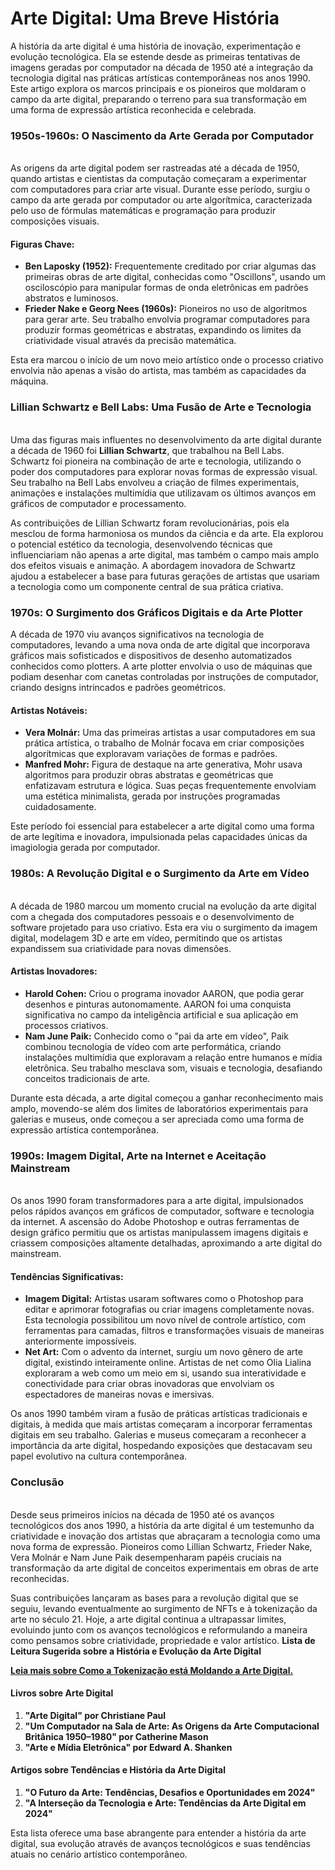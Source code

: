 # Arte Digital: Uma Breve História

A história da arte digital é uma história de inovação, experimentação e evolução tecnológica. Ela se estende desde as primeiras tentativas de imagens geradas por computador na década de 1950 até a integração da tecnologia digital nas práticas artísticas contemporâneas nos anos 1990. Este artigo explora os marcos principais e os pioneiros que moldaram o campo da arte digital, preparando o terreno para sua transformação em uma forma de expressão artística reconhecida e celebrada.

### 1950s-1960s: O Nascimento da Arte Gerada por Computador <a href="#ember57" id="ember57"></a>

\
As origens da arte digital podem ser rastreadas até a década de 1950, quando artistas e cientistas da computação começaram a experimentar com computadores para criar arte visual. Durante esse período, surgiu o campo da arte gerada por computador ou arte algorítmica, caracterizada pelo uso de fórmulas matemáticas e programação para produzir composições visuais.

#### **Figuras Chave:**

* **Ben Laposky (1952):** Frequentemente creditado por criar algumas das primeiras obras de arte digital, conhecidas como "Oscillons", usando um osciloscópio para manipular formas de onda eletrônicas em padrões abstratos e luminosos.
* **Frieder Nake e Georg Nees (1960s):** Pioneiros no uso de algoritmos para gerar arte. Seu trabalho envolvia programar computadores para produzir formas geométricas e abstratas, expandindo os limites da criatividade visual através da precisão matemática.

Esta era marcou o início de um novo meio artístico onde o processo criativo envolvia não apenas a visão do artista, mas também as capacidades da máquina.

### Lillian Schwartz e Bell Labs: Uma Fusão de Arte e Tecnologia <a href="#ember62" id="ember62"></a>

\
Uma das figuras mais influentes no desenvolvimento da arte digital durante a década de 1960 foi **Lillian Schwartz**, que trabalhou na Bell Labs. Schwartz foi pioneira na combinação de arte e tecnologia, utilizando o poder dos computadores para explorar novas formas de expressão visual. Seu trabalho na Bell Labs envolveu a criação de filmes experimentais, animações e instalações multimídia que utilizavam os últimos avanços em gráficos de computador e processamento.

As contribuições de Lillian Schwartz foram revolucionárias, pois ela mesclou de forma harmoniosa os mundos da ciência e da arte. Ela explorou o potencial estético da tecnologia, desenvolvendo técnicas que influenciariam não apenas a arte digital, mas também o campo mais amplo dos efeitos visuais e animação. A abordagem inovadora de Schwartz ajudou a estabelecer a base para futuras gerações de artistas que usariam a tecnologia como um componente central de sua prática criativa.

### 1970s: O Surgimento dos Gráficos Digitais e da Arte Plotter <a href="#ember65" id="ember65"></a>

A década de 1970 viu avanços significativos na tecnologia de computadores, levando a uma nova onda de arte digital que incorporava gráficos mais sofisticados e dispositivos de desenho automatizados conhecidos como plotters. A arte plotter envolvia o uso de máquinas que podiam desenhar com canetas controladas por instruções de computador, criando designs intrincados e padrões geométricos.

#### **Artistas Notáveis:**

* **Vera Molnár:** Uma das primeiras artistas a usar computadores em sua prática artística, o trabalho de Molnár focava em criar composições algorítmicas que exploravam variações de formas e padrões.
* **Manfred Mohr:** Figura de destaque na arte generativa, Mohr usava algoritmos para produzir obras abstratas e geométricas que enfatizavam estrutura e lógica. Suas peças frequentemente envolviam uma estética minimalista, gerada por instruções programadas cuidadosamente.

Este período foi essencial para estabelecer a arte digital como uma forma de arte legítima e inovadora, impulsionada pelas capacidades únicas da imagiologia gerada por computador.

### 1980s: A Revolução Digital e o Surgimento da Arte em Vídeo <a href="#ember70" id="ember70"></a>

\
A década de 1980 marcou um momento crucial na evolução da arte digital com a chegada dos computadores pessoais e o desenvolvimento de software projetado para uso criativo. Esta era viu o surgimento da imagem digital, modelagem 3D e arte em vídeo, permitindo que os artistas expandissem sua criatividade para novas dimensões.

#### **Artistas Inovadores:**

* **Harold Cohen:** Criou o programa inovador AARON, que podia gerar desenhos e pinturas autonomamente. AARON foi uma conquista significativa no campo da inteligência artificial e sua aplicação em processos criativos.
* **Nam June Paik:** Conhecido como o "pai da arte em vídeo", Paik combinou tecnologia de vídeo com arte performática, criando instalações multimídia que exploravam a relação entre humanos e mídia eletrônica. Seu trabalho mesclava som, visuais e tecnologia, desafiando conceitos tradicionais de arte.

Durante esta década, a arte digital começou a ganhar reconhecimento mais amplo, movendo-se além dos limites de laboratórios experimentais para galerias e museus, onde começou a ser apreciada como uma forma de expressão artística contemporânea.

### 1990s: Imagem Digital, Arte na Internet e Aceitação Mainstream <a href="#ember75" id="ember75"></a>

\
Os anos 1990 foram transformadores para a arte digital, impulsionados pelos rápidos avanços em gráficos de computador, software e tecnologia da internet. A ascensão do Adobe Photoshop e outras ferramentas de design gráfico permitiu que os artistas manipulassem imagens digitais e criassem composições altamente detalhadas, aproximando a arte digital do mainstream.

#### **Tendências Significativas:**

* **Imagem Digital:** Artistas usaram softwares como o Photoshop para editar e aprimorar fotografias ou criar imagens completamente novas. Esta tecnologia possibilitou um novo nível de controle artístico, com ferramentas para camadas, filtros e transformações visuais de maneiras anteriormente impossíveis.
* **Net Art:** Com o advento da internet, surgiu um novo gênero de arte digital, existindo inteiramente online. Artistas de net como Olia Lialina exploraram a web como um meio em si, usando sua interatividade e conectividade para criar obras inovadoras que envolviam os espectadores de maneiras novas e imersivas.

Os anos 1990 também viram a fusão de práticas artísticas tradicionais e digitais, à medida que mais artistas começaram a incorporar ferramentas digitais em seu trabalho. Galerias e museus começaram a reconhecer a importância da arte digital, hospedando exposições que destacavam seu papel evolutivo na cultura contemporânea.

### Conclusão <a href="#ember80" id="ember80"></a>

\
Desde seus primeiros inícios na década de 1950 até os avanços tecnológicos dos anos 1990, a história da arte digital é um testemunho da criatividade e inovação dos artistas que abraçaram a tecnologia como uma nova forma de expressão. Pioneiros como Lillian Schwartz, Frieder Nake, Vera Molnár e Nam June Paik desempenharam papéis cruciais na transformação da arte digital de conceitos experimentais em obras de arte reconhecidas.

Suas contribuições lançaram as bases para a revolução digital que se seguiu, levando eventualmente ao surgimento de NFTs e à tokenização da arte no século 21. Hoje, a arte digital continua a ultrapassar limites, evoluindo junto com os avanços tecnológicos e reformulando a maneira como pensamos sobre criatividade, propriedade e valor artístico. **Lista de Leitura Sugerida sobre a História e Evolução da Arte Digital**

[**Leia mais sobre Como a Tokenização está Moldando a Arte Digital.**](from-quantum-to-beeple-how-tokenisation-is-shaping-digital-art.md)

#### Livros sobre Arte Digital <a href="#ember83" id="ember83"></a>

1. **"Arte Digital" por Christiane Paul**
2. **"Um Computador na Sala de Arte: As Origens da Arte Computacional Britânica 1950–1980" por Catherine Mason**
3. **"Arte e Mídia Eletrônica" por Edward A. Shanken**

#### Artigos sobre Tendências e História da Arte Digital <a href="#ember85" id="ember85"></a>

1. **"O Futuro da Arte: Tendências, Desafios e Oportunidades em 2024"**
2. **"A Interseção da Tecnologia e Arte: Tendências da Arte Digital em 2024"**

Esta lista oferece uma base abrangente para entender a história da arte digital, sua evolução através de avanços tecnológicos e suas tendências atuais no cenário artístico contemporâneo.